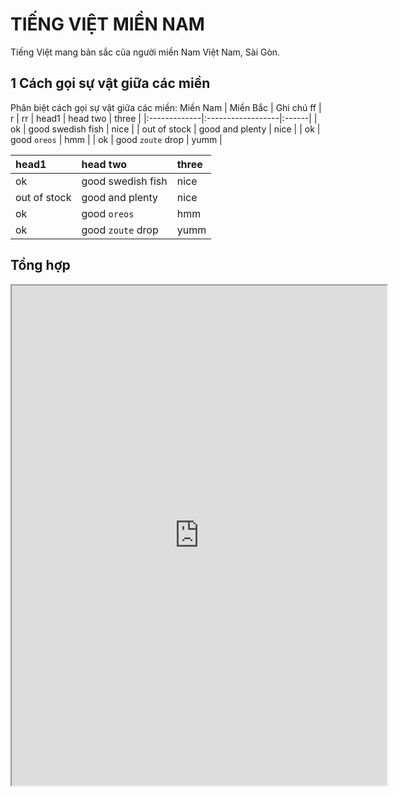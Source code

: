 # TIẾNG VIỆT MIỀN NAM

Tiếng Việt mang bản sắc của người miền Nam Việt Nam, Sài Gòn.

## 1  Cách gọi sự vật giữa các miền
Phân biệt cách gọi sự vật giữa các miền:
Miền Nam | Miền Bắc | Ghi chú
ff | r | rr
| head1        | head two          | three |
|:-------------|:------------------|:------|
| ok           | good swedish fish | nice  |
| out of stock | good and plenty   | nice  |
| ok           | good `oreos`      | hmm   |
| ok           | good `zoute` drop | yumm  |

<table>
  <thead>
    <tr>
      <th style="text-align: left">head1</th>
      <th style="text-align: left">head two</th>
      <th style="text-align: left">three</th>
    </tr>
  </thead>
  <tbody>
    <tr>
      <td style="text-align: left">ok</td>
      <td style="text-align: left">good swedish fish</td>
      <td style="text-align: left">nice</td>
    </tr>
    <tr>
      <td style="text-align: left">out of stock</td>
      <td style="text-align: left">good and plenty</td>
      <td style="text-align: left">nice</td>
    </tr>
    <tr>
      <td style="text-align: left">ok</td>
      <td style="text-align: left">good <code class="language-plaintext highlighter-rouge">oreos</code></td>
      <td style="text-align: left">hmm</td>
    </tr>
    <tr>
      <td style="text-align: left">ok</td>
      <td style="text-align: left">good <code class="language-plaintext highlighter-rouge">zoute</code> drop</td>
      <td style="text-align: left">yumm</td>
    </tr>
  </tbody>
</table>

## Tổng hợp
<iframe src="https://docs.google.com/document/d/e/2PACX-1vRhkkJla1lwkgKiZrZe0lE2nev36tp-jBfm7onWl3GwymQl4_Lq2RdlgL9C6ugfM6a9lp4pvOvpXBP-/pub?embedded=true" width="600" height="800"></iframe>
